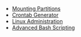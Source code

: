 * [Mounting Partitions](http://maven.apache.org/surefire/maven-surefire-plugin/examples/debugging.html)
* [Crontab Generator](https://crontab-generator.org/)
* [Linux Administration](http://www.tldp.org/LDP/lame/LAME/linux-admin-made-easy/index.html)
* [Advanced Bash Scripting](http://tldp.org/LDP/abs/html/)
